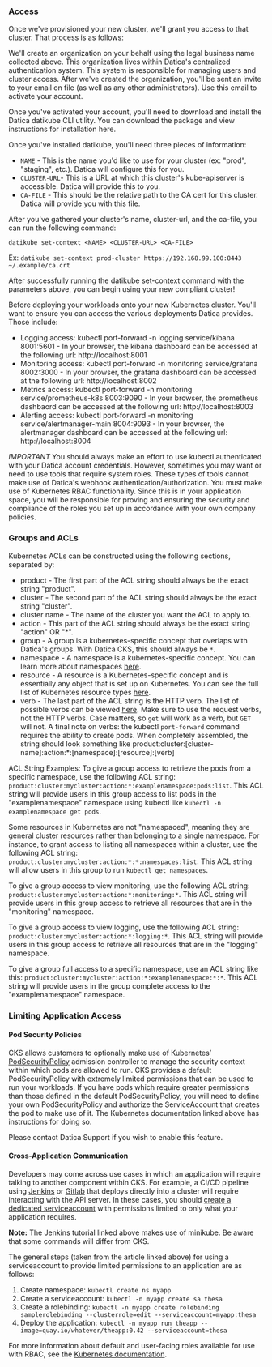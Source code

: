 ### Access

Once we've provisioned your new cluster, we'll grant you access to that cluster. That process is as follows:

We'll create an organization on your behalf using the legal business name collected above. This organization lives within Datica's centralized authentication system. This system is responsible for managing users and cluster access.
After we've created the organization, you'll be sent an invite to your email on file (as well as any other administrators). Use this email to activate your account.

Once you've activated your account, you'll need to download and install the Datica datikube CLI utility. You can download the package and view instructions for installation here.

Once you've installed datikube, you'll need three pieces of information:

* `NAME` - This is the name you'd like to use for your cluster (ex: "prod", "staging", etc.). Datica will configure this for you.
* `CLUSTER-URL`- This is a URL at which this cluster's kube-apiserver is accessible. Datica will provide this to you.
* `CA-FILE` - This should be the relative path to the CA cert for this cluster. Datica will provide you with this file.

After you've gathered your cluster's name, cluster-url, and the ca-file, you can run the following command:

`datikube set-context <NAME> <CLUSTER-URL> <CA-FILE>`

Ex: `datikube set-context prod-cluster https://192.168.99.100:8443 ~/.example/ca.crt`

After successfully running the datikube set-context command with the parameters above, you can begin using your new compliant cluster!

Before deploying your workloads onto your new Kubernetes cluster. You'll want to ensure you can access the various deployments Datica provides. Those include:

* Logging access: kubectl port-forward -n logging service/kibana 8001:5601 - In your browser, the kibana dashboard can be accessed at the following url: http://localhost:8001
* Monitoring access: kubectl port-forward -n monitoring service/grafana 8002:3000 - In your browser, the grafana dashboard can be accessed at the following url: http://localhost:8002
* Metrics access: kubectl port-forward -n monitoring service/prometheus-k8s 8003:9090 - In your browser, the prometheus dashbaord can be accessed at the following url: http://localhost:8003
* Alerting access: kubectl port-forward -n monitoring service/alertmanager-main 8004:9093 - In your browser, the alertmanager dashboard can be accessed at the following url: http://localhost:8004

*IMPORTANT* You should always make an effort to use kubectl authenticated with your Datica account credentials. However, sometimes you may want or need to use tools that require system roles. These types of tools cannot make use of Datica's webhook authentication/authorization. You must make use of Kubernetes RBAC functionality. Since this is in your application space, you will be responsible for proving and ensuring the security and compliance of the roles you set up in accordance with your own company policies.

### Groups and ACLs

Kubernetes ACLs can be constructed using the following sections, separated by:

* product - The first part of the ACL string should always be the exact string "product".
* cluster - The second part of the ACL string should always be the exact string "cluster".
* cluster name - The name of the cluster you want the ACL to apply to.
* action - This part of the ACL string should always be the exact string "action" OR "*".
* group - A group is a kubernetes-specific concept that overlaps with Datica's groups. With Datica CKS, this should always be `*`.
* namespace - A namespace is a kubernetes-specific concept. You can learn more about namespaces [here](https://kubernetes.io/docs/concepts/overview/working-with-objects/namespaces/).
* resource - A resource is a Kubernetes-specific concept and is essentially any object that is set up on Kubernetes. You can see the full list of Kubernetes resource types [here](https://kubernetes.io/docs/reference/kubectl/overview/#resource-types).
* verb - The last part of the ACL string is the HTTP verb. The list of possible verbs can be viewed [here](https://kubernetes.io/docs/reference/access-authn-authz/authorization/#determine-the-request-verb). Make sure to use the request verbs, not the HTTP verbs. Case matters, so `get` will work as a verb, but `GET` will not. A final note on verbs: the kubectl `port-forward` command requires the ability to create pods.
When completely assembled, the string should look something like product:cluster:[cluster-name]:action:*:[namespace]:[resource]:[verb]

ACL String Examples:
To give a group access to retrieve the pods from a specific namespace, use the following ACL string: `product:cluster:mycluster:action:*:examplenamespace:pods:list`. This ACL string will provide users in this group access to list pods in the "examplenamespace" namespace using kubectl like `kubectl -n examplenamespace get pods`.

Some resources in Kubernetes are not "namespaced", meaning they are general cluster resources rather than belonging to a single namespace. For instance, to grant access to listing all namespaces within a cluster, use the following ACL string: `product:cluster:mycluster:action:*:*:namespaces:list`. This ACL string will allow users in this group to run `kubectl get namespaces`.

To give a group access to view monitoring, use the following ACL string: `product:cluster:mycluster:action:*:monitoring:*`. This ACL string will provide users in this group access to retrieve all resources that are in the "monitoring" namespace.

To give a group access to view logging, use the following ACL string: `product:cluster:mycluster:action:*:logging:*`. This ACL string will provide users in this group access to retrieve all resources that are in the "logging" namespace.

To give a group full access to a specific namespace, use an ACL string like this: `product:cluster:mycluster:action:*:examplenamespace:*:*`. This ACL string will provide users in the group complete access to the "examplenamespace" namespace.

### Limiting Application Access

#### Pod Security Policies

CKS allows customers to optionally make use of Kubernetes’ [PodSecurityPolicy](https://kubernetes.io/docs/concepts/policy/pod-security-policy/) admission controller to manage the security context within which pods are allowed to run. CKS provides a default PodSecurityPolicy with extremely limited permissions that can be used to run your workloads. If you have pods which require greater permissions than those defined in the default PodSecurityPolicy, you will need to define your own PodSecurityPolicy and authorize the ServiceAccount that creates the pod to make use of it. The Kubernetes documentation linked above has instructions for doing so.

Please contact Datica Support if you wish to enable this feature.


#### Cross-Application Communication

Developers may come across use cases in which an application will require talking to another component within CKS. For example, a CI/CD pipeline using [Jenkins](https://www.linux.com/blog/learn/chapter/Intro-to-Kubernetes/2017/6/set-cicd-pipeline-jenkins-pod-kubernetes-part-2)  or [Gitlab](https://about.gitlab.com/2017/09/21/how-to-create-ci-cd-pipeline-with-autodeploy-to-kubernetes-using-gitlab-and-helm/) that deploys directly into a cluster will require interacting with the API server. In these cases, you should [create a dedicated serviceaccount](https://itnext.io/the-abc-of-kubernetes-access-control-e7d280af5c88) with permissions limited to only what your application requires.

**Note:** The Jenkins tutorial linked above makes use of minikube. Be aware that some commands will differ from CKS.

The general steps (taken from the article linked above) for using a serviceaccount to provide limited permissions to an application are as follows:

1. Create namespace: `kubectl create ns myapp`
1. Create a serviceaccount: `kubectl -n myapp create sa thesa`
1. Create a rolebinding: `kubectl -n myapp create rolebinding samplerolebinding --clusterrole=edit --serviceaccount=myapp:thesa`
1. Deploy the application: `kubectl -n myapp run theapp --image=quay.io/whatever/theapp:0.42 --serviceaccount=thesa`

For more information about default and user-facing roles available for use with RBAC, see the [Kubernetes documentation](https://kubernetes.io/docs/reference/access-authn-authz/rbac/#default-roles-and-role-bindings).